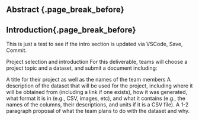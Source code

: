 ## Abstract {.page_break_before}




## Introduction{.page_break_before}

This is just a test to see if the intro section is updated via VSCode, Save, Commit.

Project selection and introduction
For this deliverable, teams will choose a project topic and a dataset, and submit a document including:

A title for their project as well as the names of the team members
A description of the dataset that will be used for the project, including where it will be obtained from (including a link if one exists), how it was generated, what format it is in (e.g., CSV, images, etc), and what it contains (e.g., the names of the columns, their descriptions, and units if it is a CSV file).
A 1-2 paragraph proposal of what the team plans to do with the dataset and why.


